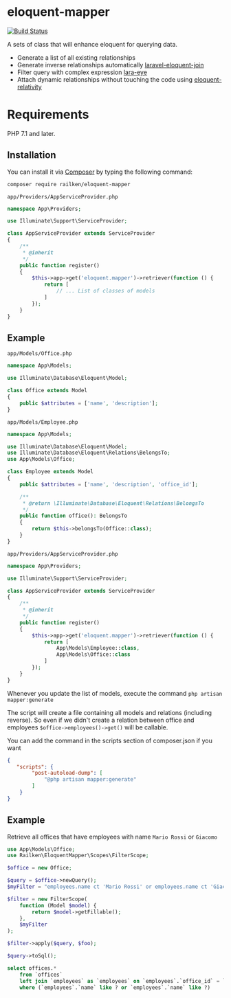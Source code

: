 # eloquent-mapper

[![Build Status](https://travis-ci.org/railken/eloquent-mapper.svg?branch=master)](https://travis-ci.org/railken/eloquent-mapper)

A sets of class that will enhance eloquent for querying data.

- Generate a list of all existing relationships
- Generate inverse relationships automatically [laravel-eloquent-join](https://github.com/fico7489/laravel-eloquent-join)
- Filter query with complex expression [lara-eye](https://github.com/railken/lara-eye)
- Attach dynamic relationships without touching the code using [eloquent-relativity](https://github.com/imanghafoori1/eloquent-relativity)

# Requirements

PHP 7.1 and later.

## Installation

You can install it via [Composer](https://getcomposer.org/) by typing the following command:

```bash
composer require railken/eloquent-mapper
```

`app/Providers/AppServiceProvider.php`

```php
namespace App\Providers;

use Illuminate\Support\ServiceProvider;

class AppServiceProvider extends ServiceProvider
{
    /**
     * @inherit
     */
    public function register()
    {
        $this->app->get('eloquent.mapper')->retriever(function () {
            return [
                // ... List of classes of models
            ]
        });
    }
}
```

## Example

`app/Models/Office.php`
```php
namespace App\Models;

use Illuminate\Database\Eloquent\Model;

class Office extends Model
{
    public $attributes = ['name', 'description'];
}
```

`app/Models/Employee.php`
```php
namespace App\Models;

use Illuminate\Database\Eloquent\Model;
use Illuminate\Database\Eloquent\Relations\BelongsTo;
use App\Models\Office;

class Employee extends Model
{
    public $attributes = ['name', 'description', 'office_id'];

    /**
     * @return \Illuminate\Database\Eloquent\Relations\BelongsTo
     */
    public function office(): BelongsTo
    {
        return $this->belongsTo(Office::class);
    }
}
```

`app/Providers/AppServiceProvider.php`

```php
namespace App\Providers;

use Illuminate\Support\ServiceProvider;

class AppServiceProvider extends ServiceProvider
{
    /**
     * @inherit
     */
    public function register()
    {
        $this->app->get('eloquent.mapper')->retriever(function () {
            return [
                App\Models\Employee::class,
                App\Models\Office::class
            ]
        });
    }
}
```

Whenever you update the list of models, execute the command
`php artisan mapper:generate`

The script will create a file containing all models and relations (including reverse). So even if we didn't create a relation between office and employees
`$office->employees()->get()` will be callable.

You can add the command in the scripts section of composer.json if you want
```json
{
   "scripts": {
        "post-autoload-dump": [
            "@php artisan mapper:generate"
        ]
    }
}
```

## Example

Retrieve all offices that have employees with name `Mario Rossi` or `Giacomo`

```php
use App\Models\Office;
use Railken\EloquentMapper\Scopes\FilterScope;

$office = new Office;

$query = $office->newQuery();
$myFilter = "employees.name ct 'Mario Rossi' or employees.name ct 'Giacomo'"

$filter = new FilterScope(
    function (Model $model) {
        return $model->getFillable();
    },
    $myFilter
);

$filter->apply($query, $foo);

$query->toSql(); 

```

```sql
select offices.* 
	from `offices` 
	left join `employees` as `employees` on `employees`.`office_id` = `offices`.`id`
	where (`employees`.`name` like ? or `employees`.`name` like ?)
```